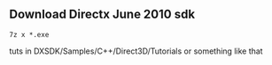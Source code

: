 


## Download Directx June 2010 sdk
`7z x *.exe`

tuts in DXSDK/Samples/C++/Direct3D/Tutorials or something like that
